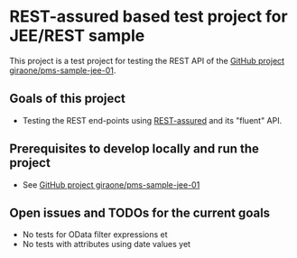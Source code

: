# REST-assured based test project for JEE/REST sample #

This project is a test project for testing the REST API of the [GitHub project giraone/pms-sample-jee-01](https://github.com/giraone/pms-sample-jee-01).


## Goals of this project ##

- Testing the REST end-points using [REST-assured](https://github.com/jayway/rest-assured) and its "fluent" API.

## Prerequisites to develop locally and run the project ##
- See [GitHub project giraone/pms-sample-jee-01](https://github.com/giraone/pms-sample-jee-01)

## Open issues and TODOs for the current goals ##

- No tests for OData filter expressions et
- No tests with attributes using date values yet
